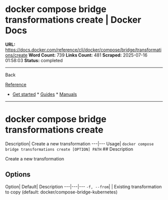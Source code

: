 # docker compose bridge transformations create | Docker Docs

**URL:** https://docs.docker.com/reference/cli/docker/compose/bridge/transformations/create
**Word Count:** 739
**Links Count:** 481
**Scraped:** 2025-07-16 01:58:03
**Status:** completed

---

Back

[Reference](https://docs.docker.com/reference/)

  * [Get started](https://docs.docker.com/get-started/)   * [Guides](https://docs.docker.com/guides/)   * [Manuals](https://docs.docker.com/manuals/)

* * *

# docker compose bridge transformations create

Description| Create a new transformation   ---|---   Usage| `docker compose bridge transformations create [OPTION] PATH`      ## Description

Create a new transformation

## Options

Option| Default| Description   ---|---|---   `-f, --from`| | Existing transformation to copy \(default: docker/compose-bridge-kubernetes\)